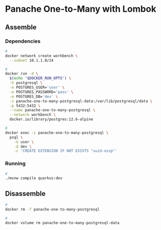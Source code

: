 # Panache One-to-Many with Lombok

## Assemble

### Dependencies

```sh
#
docker network create workbench \
  --subnet 10.1.1.0/24

#
docker run -d \
  $(echo "$DOCKER_RUN_OPTS") \
  -h postgresql \
  -e POSTGRES_USER='user' \
  -e POSTGRES_PASSWORD='pass' \
  -e POSTGRES_DB='dev' \
  -v panache-one-to-many-postgresql-data:/var/lib/postgresql/data \
  -p 5432:5432 \
  --name panache-one-to-many-postgresql \
  --network workbench \
  docker.io/library/postgres:12.6-alpine

#
docker exec -i panache-one-to-many-postgresql \
  psql \
    -U user \
    -d dev \
    -c 'CREATE EXTENSION IF NOT EXISTS "uuid-ossp"'
```

### Running

```sh
#
./mvnw compile quarkus:dev
```

## Disassemble

```sh
#
docker rm -f panache-one-to-many-postgresql

#
docker volume rm panache-one-to-many-postgresql-data
```
